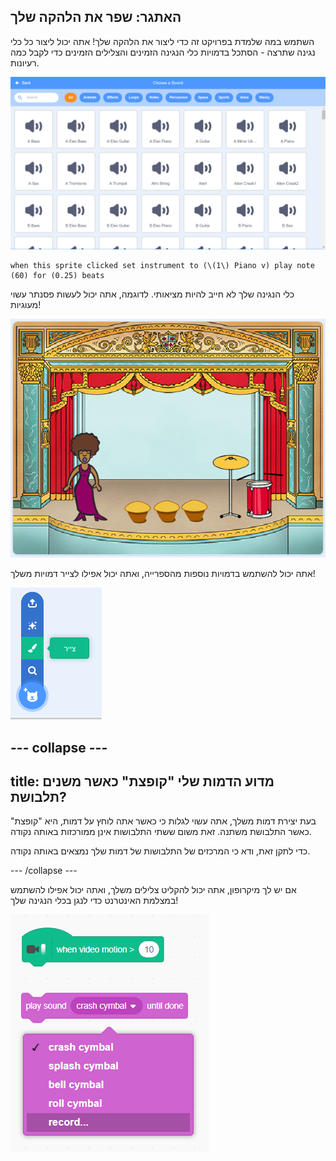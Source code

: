 ## האתגר: שפר את הלהקה שלך

השתמש במה שלמדת בפרויקט זה כדי ליצור את הלהקה שלך! אתה יכול ליצור כל כלי נגינה שתרצה - הסתכל בדמויות כלי הנגינה הזמינים והצלילים הזמינים כדי לקבל כמה רעיונות.

![צילום מסך](images/band-ideas-sounds.png)

```blocks3
when this sprite clicked set instrument to (\(1\) Piano v) play note (60) for (0.25) beats
```

כלי הנגינה שלך לא חייב להיות מציאותי. לדוגמה, אתה יכול לעשות פסנתר עשוי מעוגיות!

![צילום מסך](images/band-piano.png)

אתה יכול להשתמש בדמויות נוספות מהספרייה, ואתה יכול אפילו לצייר דמויות משלך!

![צילום מסך](images/band-draw.png)

## \--- collapse \---

## title: מדוע הדמות שלי "קופצת" כאשר משנים תלבושת?

בעת יצירת דמות משלך, אתה עשוי לגלות כי כאשר אתה לוחץ על דמות, היא "קופצת" כאשר התלבושת משתנה. זאת משום ששתי התלבושות אינן ממורכזות באותה נקודה.

כדי לתקן זאת, ודא כי המרכזים של התלבושות של דמות שלך נמצאים באותה נקודה.

\--- /collapse \---

אם יש לך מיקרופון, אתה יכול להקליט צלילים משלך, ואתה יכול אפילו להשתמש במצלמת האינטרנט כדי לנגן בכלי הנגינה שלך!

![צילום מסך](images/band-io.png)